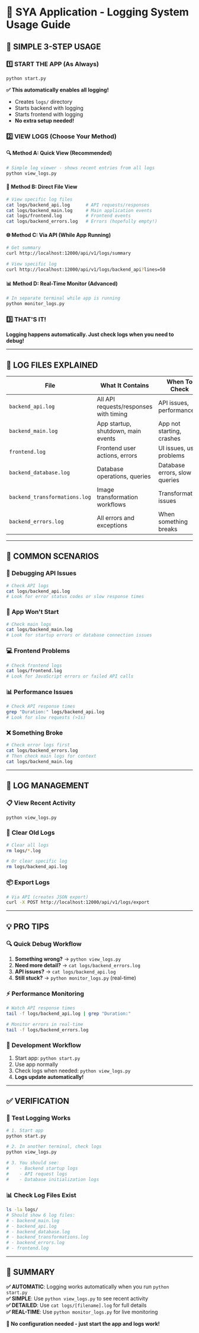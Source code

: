 # 🔧 SYA Application - Logging System Usage Guide

## 🎯 **SIMPLE 3-STEP USAGE**

### 1️⃣ **START THE APP (As Always)**
```bash
python start.py
```
**✅ This automatically enables all logging!**
- Creates `logs/` directory
- Starts backend with logging
- Starts frontend with logging
- **No extra setup needed!**

### 2️⃣ **VIEW LOGS (Choose Your Method)**

#### 🔍 **Method A: Quick View (Recommended)**
```bash
# Simple log viewer - shows recent entries from all logs
python view_logs.py
```

#### 📁 **Method B: Direct File View**
```bash
# View specific log files
cat logs/backend_api.log      # API requests/responses
cat logs/backend_main.log     # Main application events
cat logs/frontend.log         # Frontend events
cat logs/backend_errors.log   # Errors (hopefully empty!)
```

#### 🌐 **Method C: Via API (While App Running)**
```bash
# Get summary
curl http://localhost:12000/api/v1/logs/summary

# View specific log
curl http://localhost:12000/api/v1/logs/backend_api?lines=50
```

#### 📊 **Method D: Real-Time Monitor (Advanced)**
```bash
# In separate terminal while app is running
python monitor_logs.py
```

### 3️⃣ **THAT'S IT!**
**Logging happens automatically. Just check logs when you need to debug!**

---

## 📁 **LOG FILES EXPLAINED**

| File | What It Contains | When To Check |
|------|------------------|---------------|
| `backend_api.log` | All API requests/responses with timing | API issues, performance |
| `backend_main.log` | App startup, shutdown, main events | App not starting, crashes |
| `frontend.log` | Frontend user actions, errors | UI issues, user problems |
| `backend_database.log` | Database operations, queries | Database errors, slow queries |
| `backend_transformations.log` | Image transformation workflows | Transformation issues |
| `backend_errors.log` | All errors and exceptions | When something breaks |

---

## 🎯 **COMMON SCENARIOS**

### 🐛 **Debugging API Issues**
```bash
# Check API logs
cat logs/backend_api.log
# Look for error status codes or slow response times
```

### 🚀 **App Won't Start**
```bash
# Check main logs
cat logs/backend_main.log
# Look for startup errors or database connection issues
```

### 💻 **Frontend Problems**
```bash
# Check frontend logs
cat logs/frontend.log
# Look for JavaScript errors or failed API calls
```

### 📊 **Performance Issues**
```bash
# Check API response times
grep "Duration:" logs/backend_api.log
# Look for slow requests (>1s)
```

### ❌ **Something Broke**
```bash
# Check error logs first
cat logs/backend_errors.log
# Then check main logs for context
cat logs/backend_main.log
```

---

## 🔄 **LOG MANAGEMENT**

### 📋 **View Recent Activity**
```bash
python view_logs.py
```

### 🧹 **Clear Old Logs**
```bash
# Clear all logs
rm logs/*.log

# Or clear specific log
rm logs/backend_api.log
```

### 📦 **Export Logs**
```bash
# Via API (creates JSON export)
curl -X POST http://localhost:12000/api/v1/logs/export
```

---

## 💡 **PRO TIPS**

### 🔍 **Quick Debug Workflow**
1. **Something wrong?** → `python view_logs.py`
2. **Need more detail?** → `cat logs/backend_errors.log`
3. **API issues?** → `cat logs/backend_api.log`
4. **Still stuck?** → `python monitor_logs.py` (real-time)

### ⚡ **Performance Monitoring**
```bash
# Watch API response times
tail -f logs/backend_api.log | grep "Duration:"

# Monitor errors in real-time
tail -f logs/backend_errors.log
```

### 🎯 **Development Workflow**
1. Start app: `python start.py`
2. Use app normally
3. Check logs when needed: `python view_logs.py`
4. **Logs update automatically!**

---

## ✅ **VERIFICATION**

### 🧪 **Test Logging Works**
```bash
# 1. Start app
python start.py

# 2. In another terminal, check logs
python view_logs.py

# 3. You should see:
#    - Backend startup logs
#    - API request logs
#    - Database initialization logs
```

### 📊 **Check Log Files Exist**
```bash
ls -la logs/
# Should show 6 log files:
# - backend_main.log
# - backend_api.log  
# - backend_database.log
# - backend_transformations.log
# - backend_errors.log
# - frontend.log
```

---

## 🎯 **SUMMARY**

**✅ AUTOMATIC**: Logging works automatically when you run `python start.py`  
**✅ SIMPLE**: Use `python view_logs.py` to see recent activity  
**✅ DETAILED**: Use `cat logs/[filename].log` for full details  
**✅ REAL-TIME**: Use `python monitor_logs.py` for live monitoring  

**🎯 No configuration needed - just start the app and logs work!**